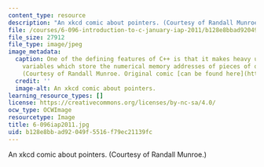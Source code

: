 ```yaml
---
content_type: resource
description: "An xkcd comic about pointers. (Courtesy of Randall Munroe.)\r\n"
file: /courses/6-096-introduction-to-c-january-iap-2011/b128e8bbad92049f5516f79ec21139fc_6-096iap2011.jpg
file_size: 27912
file_type: image/jpeg
image_metadata:
  caption: One of the defining features of C++ is that it makes heavy use of pointers,
    variables which store the numerical memory addresses of pieces of other data.
    (Courtesy of Randall Munroe. Original comic [can be found here](http://xkcd.com/138/).)
  credit: ''
  image-alt: An xkcd comic about pointers.
learning_resource_types: []
license: https://creativecommons.org/licenses/by-nc-sa/4.0/
ocw_type: OCWImage
resourcetype: Image
title: 6-096iap2011.jpg
uid: b128e8bb-ad92-049f-5516-f79ec21139fc
---
```

An xkcd comic about pointers. (Courtesy of Randall Munroe.)
